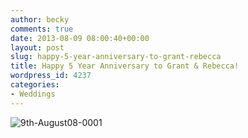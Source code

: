 ```yaml
---
author: becky
comments: true
date: 2013-08-09 08:00:40+00:00
layout: post
slug: happy-5-year-anniversary-to-grant-rebecca
title: Happy 5 Year Anniversary to Grant & Rebecca!
wordpress_id: 4237
categories:
- Weddings
---
```


![9th-August08-0001](http://www.beckyjenson.com/wp-content/uploads/2013/01/9th-August08-0001.jpg)
